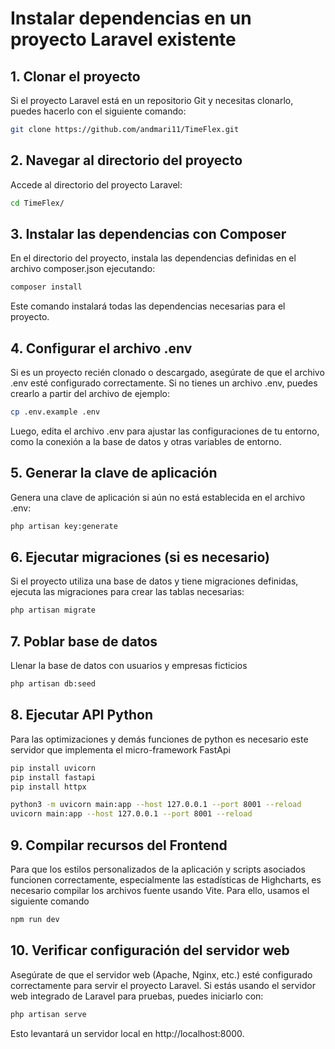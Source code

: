# Instalar dependencias en un proyecto Laravel existente

## 1. Clonar el proyecto

Si el proyecto Laravel está en un repositorio Git y necesitas clonarlo, puedes hacerlo con el siguiente comando:

```bash
git clone https://github.com/andmari11/TimeFlex.git
```

## 2. Navegar al directorio del proyecto
Accede al directorio del proyecto Laravel:

```bash
cd TimeFlex/
```

## 3. Instalar las dependencias con Composer
En el directorio del proyecto, instala las dependencias definidas en el archivo composer.json ejecutando:

```bash
composer install
```
Este comando instalará todas las dependencias necesarias para el proyecto.

## 4. Configurar el archivo .env
Si es un proyecto recién clonado o descargado, asegúrate de que el archivo .env esté configurado correctamente. Si no tienes un archivo .env, puedes crearlo a partir del archivo de ejemplo:

```bash
cp .env.example .env
```

Luego, edita el archivo .env para ajustar las configuraciones de tu entorno, como la conexión a la base de datos y otras variables de entorno.

## 5. Generar la clave de aplicación
Genera una clave de aplicación si aún no está establecida en el archivo .env:

```bash
php artisan key:generate
```

## 6. Ejecutar migraciones (si es necesario)
Si el proyecto utiliza una base de datos y tiene migraciones definidas, ejecuta las migraciones para crear las tablas necesarias:

```bash
php artisan migrate

```
## 7. Poblar base de datos
Llenar la base de datos con usuarios y empresas ficticios
```bash
php artisan db:seed
```


## 8. Ejecutar API Python 
Para las optimizaciones y demás funciones de python es necesario este servidor que implementa el micro-framework FastApi
```bash
pip install uvicorn
pip install fastapi
pip install httpx

python3 -m uvicorn main:app --host 127.0.0.1 --port 8001 --reload
uvicorn main:app --host 127.0.0.1 --port 8001 --reload
```

## 9. Compilar recursos del Frontend
Para que los estilos personalizados de la aplicación y scripts asociados funcionen correctamente, especialmente las estadísticas de Highcharts,
es necesario compilar los archivos fuente usando Vite. Para ello, usamos el siguiente comando

```bash
npm run dev
```

## 10. Verificar configuración del servidor web
Asegúrate de que el servidor web (Apache, Nginx, etc.) esté configurado correctamente para servir el proyecto Laravel. Si estás usando el servidor web integrado de Laravel para pruebas, puedes iniciarlo con:

```bash
php artisan serve
```

Esto levantará un servidor local en http://localhost:8000.

